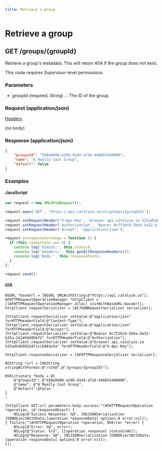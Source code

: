 ```yaml
---
title: Retrieve a group
---
```


# Retrieve a group

## GET /groups/{groupId}
Retrieve a group's metadata. This will return 404 if the group does not exist.

This route requires *Supervisor*-level permissions.

### Parameters

* groupId (required, String) ... The ID of the group.

### Request (application/json)

[Headers](/api-reference/overview/headers)

(no body)
### Response (application/json)

```json
{
    "groupsId": "550e8400-e29b-41d4-a716-446655440000",
    "name": "A Really Cool Group",
    "default": false
}
```

### Examples

#### JavaScript

```javascript
var request = new XMLHttpRequest();

request.open('GET', 'https://api.catalyze.io/v2/groups/{groupId}');

request.setRequestHeader('X-Api-Key', 'browser api.catalyze.io 525ad5d6993247cccb083e5a');
request.setRequestHeader('Authorization', 'Bearer 0c7f26c8-5b4a-4a32-b35a-2e249448bbf2');
request.setRequestHeader('Accept', 'application/json');

request.onreadystatechange = function () {
  if (this.readyState === 4) {
    console.log('Status:', this.status);
    console.log('Headers:', this.getAllResponseHeaders());
    console.log('Body:', this.responseText);
  }
};

request.send();
```


#### iOS

```objc
NSURL *baseUrl = [NSURL URLWithString:@"https://api.catalyze.io"];
AFHTTPRequestOperationManager *httpClient = [[AFHTTPRequestOperationManager alloc] initWithBaseURL:baseUrl];
httpClient.requestSerializer = [AFJSONRequestSerializer serializer];

[httpClient.requestSerializer setValue:@"application/json" forHTTPHeaderField:@"Content-Type"];
[httpClient.requestSerializer setValue:@"application/json" forHTTPHeaderField:@"Accept"];
[httpClient.requestSerializer setValue:@"Bearer 0c7f26c8-5b4a-4a32-b35a-2e249448bbf2" forHTTPHeaderField:@"Authorization"];
[httpClient.requestSerializer setValue:@"browser api.catalyze.io 525ad5d6993247cccb083e5a" forHTTPHeaderField:@"X-Api-Key"];

httpClient.responseSerializer = [AFHTTPResponseSerializer serializer];

NSString *url = [NSString stringWithFormat:@"/v2%@",@"/groups/{groupId}"];

NSDictionary *body = @{
    @"groupsId": @"550e8400-e29b-41d4-a716-446655440000",
    @"name": @"A Really Cool Group",
    @"default":@false
}
;

[httpClient GET:url parameters:body success:^(AFHTTPRequestOperation *operation, id responseObject) {
    NSLog(@"Success Response: %@", [NSJSONSerialization JSONObjectWithData:[operation responseData] options:0 error:nil]);
} failure:^(AFHTTPRequestOperation *operation, NSError *error) {
    NSLog(@"Error: %@", error);
    NSLog(@"Status: %ld", [[operation response] statusCode]);
    NSLog(@"Response: %@", [NSJSONSerialization JSONObjectWithData:[operation responseData] options:0 error:nil]);
}];
```


